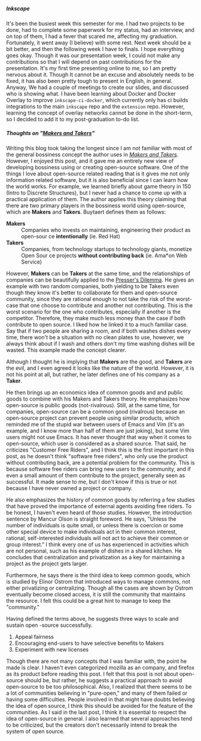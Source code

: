 ##### Inkscape 
It's been the busiest week this semester for me. I had two projects to be done, 
had to complete some paperwork for my status, had an interview, and on top of 
them, I had a fever that scared me, affecting my graduation. Fortunately, it 
went away (I believe) with some rest. Next week should be a bit better, and then
the following week I have to finals. I hope everything goes okay. Though it was 
our presentation week, I could not make any contributions so that I will depend 
on past contributions for the presentation. It's my first time presenting online
to me, so I am pretty nervous about it. Though It cannot be an excuse and 
absolutely needs to be fixed, it has also been pretty tough to present in 
English, in general. Anyway, We had a couple of meetings to create our slides, 
and discussed who is showing what. I have been learning about Docker and Docker 
Overlay to improve `inkscape-ci-docker`, which currently only has ci builds 
integrations to the main `inkscape` repo and the `extension` repo. However, 
learning the concept of overlay networks cannot be done in the short-term, so 
I decided to add it to my post-graduation to-do list.


##### Thoughts on "[Makers and Takers]"
 Writing this blog took taking the longest since I am not familiar with most of 
the general bossiness concept the author uses in *[Makers and Takers]*. However, 
I enjoyed this post, and it gave me an entirely new view of developing bossiness 
using or creating open-source software. One of the things I love about 
open-source related reading that is it gives me not only information related software, 
but it is also beneficial since I can learn how the world works. For example, we 
learned briefly about game theory in 150 (Intro to Discrete Structures), but I 
never had a chance to come up with a practical application of them. The author 
applies this theory claiming that there are two primary players in the bossiness 
world using open-source, which are **Makers** and **Takers**. Buytaert 
defines them as follows: 
<dl> 
<dt><strong>Makers</strong></dt> 
<dd>Companies who invests on maintaining, engineering their product as open-sour
ce <b>intentionally</b> (ie. Red Hat)</dd> 
<dt><strong>Takers</strong></dt>
<dd>Companies, from technology startups to technology giants, monetize Open Sour
ce projects <b>without contributing back</b> (ie. Ama*on Web Service)</dd> 
</dl> 

However, **Makers** can be **Takers** at the same time, and the relationships of 
companies can be beautifully applied to the [Presser's Dilemma]. He gives an 
example with two random companies, both yielding to be Takers even though they 
know it's better to collaborate for them and open-source community, since they 
are rational enough to not take the risk of the worst-case that one choose to 
contribute and another not contributing. This is the worst scenario for the one 
who contributes, especially if another is the competitor. Therefore, they make 
much less money than the case if both contribute to open source. I liked how he 
linked it to a much familiar case. Say that if two people are sharing a room, 
and if both washes dishes every time, there won't be a situation with no clean 
plates to use, however, we always think about if I wash and others don't my time 
washing dishes will be wasted. This example made the concept clearer.

Although I thought he is implying that **Makers** are the good, and **Takers** 
are the evil, and I even agreed it looks like the nature of the world. However, 
it is not his point at all, but rather, he later defines one of his company as a 
**Taker**. 

He then brings up an economics idea of common goods and and public 
goods to combine with his Makers and Takers theory. 
He emphasizes how open-source is public goods (not-rivalrous). Still, at the same 
time, for companies, open-source can be a common good (rivalrous) because an 
open-source project can prevent people using similar products, which reminded 
me of the stupid war between users of Emacs and Vim (it's an example, and I know 
more than half of them are just joking), but some Vim users might not use Emacs. 
It has never thought that way when it comes to open-source, which user is 
considered as a shared source. That said, he criticizes "Customer Free Riders", 
and I think this is the first important in this post, as he doesn't think 
"software free riders", who only use the product without contributing back, are 
a potential problem for the community. This is because software free riders can 
bring new users to the community, and if even a small amount of them contribute 
to the project, generally seen as successful. It made sense to me, but I don't 
know if this is true or not because I have never owned a project or company. 

He also emphasizes the history of common goods by referring a few studies that 
have proved the importance of external agents avoiding free riders. To be honest, 
I haven't even heard of those studies. However, the introduction sentence by 
Mancur Olson is straight foreword. He says, "Unless the number of individuals is 
quite small, or unless there is coercion or some other special device to make 
individuals act in their common interest, rational, self-interested individuals 
will not act to achieve their common or group interest." I think every one of us 
has experienced in activities which are not personal, such as his example of 
dishes in a shared kitchen. He concludes that centralization and privatization 
as a key for maintaining a project as the project gets larger.

Furthermore, he says there is the third idea to keep common goods, which is 
studied by Elinor Ostrom that introduced ways to manage commons, not either 
privatizing or centralizing. Though all the cases are shown by Ostrom eventually 
become closed access, it is still the community that maintains the resource. 
I felt this could be a great hint to manage to keep the "community." 

Having defined the terms above, he suggests three ways to scale and sustain open
-source successfully.

1. Appeal fairness 
1. Encouraging end-users to have selective benefits to Makers 
1. Experiment with new licenses

Though there are not many concepts that I was familiar with, the point he made 
is clear. I haven't even categorized mozilla as an company, and firefox as its 
product before reading this post. I felt that this post is not about open-source 
should be, but rather, he suggests a practical approach to avoid open-source to 
be too philosophical. Also, I realized that there seems to be a lot of 
communities believing in "pure-open," and many of them failed or having some 
difficulties. People involved in that might have doubts believing the idea of 
open source, I think this should be avoided for the feature of the communities. 
As I said in the last post, I think it is essential to respect the idea of 
open-source in general. I also learned that several approaches tend to be 
criticized, but the creators don't necessarily intend to break the system of 
open source. 

[Makers and Takers]: https://dri.es/balancing-makers-and-takers-to-scale-and-sustain-open-source
[Presser's Dilemma]: https://en.wikipedia.org/wiki/Prisoner%27s_dilemma
